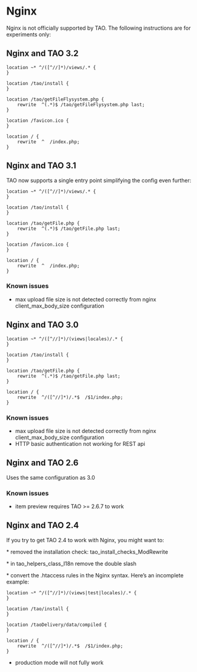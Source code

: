 <!--
parent: 'Administrator Guide'
created_at: '2013-06-21 10:05:44'
updated_at: '2015-10-13 16:53:52'
authors:
    - 'Joel Bout'
    - 'Mikhail Kamarouski'
tags:
    - 'Administrator Guide'
-->

Nginx
=====

Nginx is not officially supported by TAO. The following instructions are for experiments only:


Nginx and TAO 3.2
-----------------


    location ~* ^/([^//]*)/views/.* {
    }

    location /tao/install {
    }

    location /tao/getFileFlysystem.php {
        rewrite  ^(.*)$ /tao/getFileFlysystem.php last;
    }

    location /favicon.ico {
    }

    location / {
        rewrite  ^  /index.php;
    }
    
    
Nginx and TAO 3.1
-----------------

TAO now supports a single entry point simplifying the config even further:

    location ~* ^/([^//]*)/views/.* {
    }

    location /tao/install {
    }

    location /tao/getFile.php {
        rewrite  ^(.*)$ /tao/getFile.php last;
    }

    location /favicon.ico {
    }

    location / {
        rewrite  ^  /index.php;
    }

### Known issues

-   max upload file size is not detected correctly from nginx client_max_body_size configuration

Nginx and TAO 3.0
-----------------

    location ~* ^/([^//]*)/(views|locales)/.* {
    }

    location /tao/install {
    }

    location /tao/getFile.php {
        rewrite  ^(.*)$ /tao/getFile.php last;
    }

    location / {
        rewrite  ^/([^//]*)/.*$  /$1/index.php;
    }

### Known issues

-   max upload file size is not detected correctly from nginx client_max_body_size configuration
-   HTTP basic authentication not working for REST api

Nginx and TAO 2.6
-----------------

Uses the same configuration as 3.0

### Known issues

-   item preview requires TAO >= 2.6.7 to work

Nginx and TAO 2.4
-----------------

If you try to get TAO 2.4 to work with Nginx, you might want to:

\* removed the installation check: tao_install_checks_ModRewrite

\* in tao_helpers_class_I18n remove the double slash

\* convert the .htaccess rules in the Nginx syntax. Here’s an incomplete example:

    location ~* ^/([^//]*)/(views|test|locales)/.* {
    }

    location /tao/install {
    }

    location /taoDelivery/data/compiled {
    }

    location / {
        rewrite  ^/([^//]*)/.*$  /$1/index.php;
    }

-   production mode will not fully work


